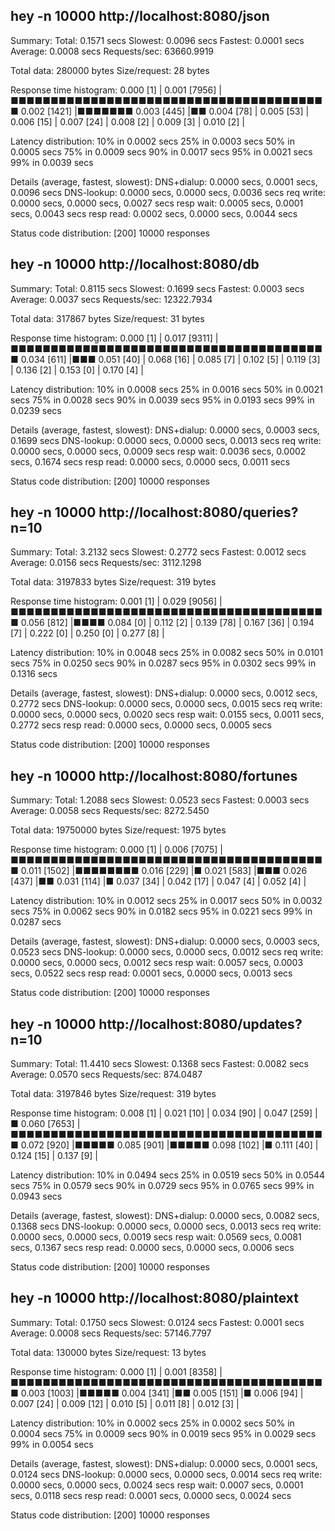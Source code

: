 ##  hey -n 10000 http://localhost:8080/json

Summary:
  Total:	0.1571 secs
  Slowest:	0.0096 secs
  Fastest:	0.0001 secs
  Average:	0.0008 secs
  Requests/sec:	63660.9919
  
  Total data:	280000 bytes
  Size/request:	28 bytes

Response time histogram:
  0.000 [1]	|
  0.001 [7956]	|■■■■■■■■■■■■■■■■■■■■■■■■■■■■■■■■■■■■■■■■
  0.002 [1421]	|■■■■■■■
  0.003 [445]	|■■
  0.004 [78]	|
  0.005 [53]	|
  0.006 [15]	|
  0.007 [24]	|
  0.008 [2]	|
  0.009 [3]	|
  0.010 [2]	|


Latency distribution:
  10% in 0.0002 secs
  25% in 0.0003 secs
  50% in 0.0005 secs
  75% in 0.0009 secs
  90% in 0.0017 secs
  95% in 0.0021 secs
  99% in 0.0039 secs

Details (average, fastest, slowest):
  DNS+dialup:	0.0000 secs, 0.0001 secs, 0.0096 secs
  DNS-lookup:	0.0000 secs, 0.0000 secs, 0.0036 secs
  req write:	0.0000 secs, 0.0000 secs, 0.0027 secs
  resp wait:	0.0005 secs, 0.0001 secs, 0.0043 secs
  resp read:	0.0002 secs, 0.0000 secs, 0.0044 secs

Status code distribution:
  [200]	10000 responses



##  hey -n 10000 http://localhost:8080/db

Summary:
  Total:	0.8115 secs
  Slowest:	0.1699 secs
  Fastest:	0.0003 secs
  Average:	0.0037 secs
  Requests/sec:	12322.7934
  
  Total data:	317867 bytes
  Size/request:	31 bytes

Response time histogram:
  0.000 [1]	|
  0.017 [9311]	|■■■■■■■■■■■■■■■■■■■■■■■■■■■■■■■■■■■■■■■■
  0.034 [611]	|■■■
  0.051 [40]	|
  0.068 [16]	|
  0.085 [7]	|
  0.102 [5]	|
  0.119 [3]	|
  0.136 [2]	|
  0.153 [0]	|
  0.170 [4]	|


Latency distribution:
  10% in 0.0008 secs
  25% in 0.0016 secs
  50% in 0.0021 secs
  75% in 0.0028 secs
  90% in 0.0039 secs
  95% in 0.0193 secs
  99% in 0.0239 secs

Details (average, fastest, slowest):
  DNS+dialup:	0.0000 secs, 0.0003 secs, 0.1699 secs
  DNS-lookup:	0.0000 secs, 0.0000 secs, 0.0013 secs
  req write:	0.0000 secs, 0.0000 secs, 0.0009 secs
  resp wait:	0.0036 secs, 0.0002 secs, 0.1674 secs
  resp read:	0.0000 secs, 0.0000 secs, 0.0011 secs

Status code distribution:
  [200]	10000 responses



##  hey -n 10000 http://localhost:8080/queries?n=10

Summary:
  Total:	3.2132 secs
  Slowest:	0.2772 secs
  Fastest:	0.0012 secs
  Average:	0.0156 secs
  Requests/sec:	3112.1298
  
  Total data:	3197833 bytes
  Size/request:	319 bytes

Response time histogram:
  0.001 [1]	|
  0.029 [9056]	|■■■■■■■■■■■■■■■■■■■■■■■■■■■■■■■■■■■■■■■■
  0.056 [812]	|■■■■
  0.084 [0]	|
  0.112 [2]	|
  0.139 [78]	|
  0.167 [36]	|
  0.194 [7]	|
  0.222 [0]	|
  0.250 [0]	|
  0.277 [8]	|


Latency distribution:
  10% in 0.0048 secs
  25% in 0.0082 secs
  50% in 0.0101 secs
  75% in 0.0250 secs
  90% in 0.0287 secs
  95% in 0.0302 secs
  99% in 0.1316 secs

Details (average, fastest, slowest):
  DNS+dialup:	0.0000 secs, 0.0012 secs, 0.2772 secs
  DNS-lookup:	0.0000 secs, 0.0000 secs, 0.0015 secs
  req write:	0.0000 secs, 0.0000 secs, 0.0020 secs
  resp wait:	0.0155 secs, 0.0011 secs, 0.2772 secs
  resp read:	0.0000 secs, 0.0000 secs, 0.0005 secs

Status code distribution:
  [200]	10000 responses



##  hey -n 10000 http://localhost:8080/fortunes

Summary:
  Total:	1.2088 secs
  Slowest:	0.0523 secs
  Fastest:	0.0003 secs
  Average:	0.0058 secs
  Requests/sec:	8272.5450
  
  Total data:	19750000 bytes
  Size/request:	1975 bytes

Response time histogram:
  0.000 [1]	|
  0.006 [7075]	|■■■■■■■■■■■■■■■■■■■■■■■■■■■■■■■■■■■■■■■■
  0.011 [1502]	|■■■■■■■■
  0.016 [229]	|■
  0.021 [583]	|■■■
  0.026 [437]	|■■
  0.031 [114]	|■
  0.037 [34]	|
  0.042 [17]	|
  0.047 [4]	|
  0.052 [4]	|


Latency distribution:
  10% in 0.0012 secs
  25% in 0.0017 secs
  50% in 0.0032 secs
  75% in 0.0062 secs
  90% in 0.0182 secs
  95% in 0.0221 secs
  99% in 0.0287 secs

Details (average, fastest, slowest):
  DNS+dialup:	0.0000 secs, 0.0003 secs, 0.0523 secs
  DNS-lookup:	0.0000 secs, 0.0000 secs, 0.0012 secs
  req write:	0.0000 secs, 0.0000 secs, 0.0012 secs
  resp wait:	0.0057 secs, 0.0003 secs, 0.0522 secs
  resp read:	0.0001 secs, 0.0000 secs, 0.0013 secs

Status code distribution:
  [200]	10000 responses



##  hey -n 10000 http://localhost:8080/updates?n=10

Summary:
  Total:	11.4410 secs
  Slowest:	0.1368 secs
  Fastest:	0.0082 secs
  Average:	0.0570 secs
  Requests/sec:	874.0487
  
  Total data:	3197846 bytes
  Size/request:	319 bytes

Response time histogram:
  0.008 [1]	|
  0.021 [10]	|
  0.034 [90]	|
  0.047 [259]	|■
  0.060 [7653]	|■■■■■■■■■■■■■■■■■■■■■■■■■■■■■■■■■■■■■■■■
  0.072 [920]	|■■■■■
  0.085 [901]	|■■■■■
  0.098 [102]	|■
  0.111 [40]	|
  0.124 [15]	|
  0.137 [9]	|


Latency distribution:
  10% in 0.0494 secs
  25% in 0.0519 secs
  50% in 0.0544 secs
  75% in 0.0579 secs
  90% in 0.0729 secs
  95% in 0.0765 secs
  99% in 0.0943 secs

Details (average, fastest, slowest):
  DNS+dialup:	0.0000 secs, 0.0082 secs, 0.1368 secs
  DNS-lookup:	0.0000 secs, 0.0000 secs, 0.0013 secs
  req write:	0.0000 secs, 0.0000 secs, 0.0019 secs
  resp wait:	0.0569 secs, 0.0081 secs, 0.1367 secs
  resp read:	0.0000 secs, 0.0000 secs, 0.0006 secs

Status code distribution:
  [200]	10000 responses



##  hey -n 10000 http://localhost:8080/plaintext

Summary:
  Total:	0.1750 secs
  Slowest:	0.0124 secs
  Fastest:	0.0001 secs
  Average:	0.0008 secs
  Requests/sec:	57146.7797
  
  Total data:	130000 bytes
  Size/request:	13 bytes

Response time histogram:
  0.000 [1]	|
  0.001 [8358]	|■■■■■■■■■■■■■■■■■■■■■■■■■■■■■■■■■■■■■■■■
  0.003 [1003]	|■■■■■
  0.004 [341]	|■■
  0.005 [151]	|■
  0.006 [94]	|
  0.007 [24]	|
  0.009 [12]	|
  0.010 [5]	|
  0.011 [8]	|
  0.012 [3]	|


Latency distribution:
  10% in 0.0002 secs
  25% in 0.0002 secs
  50% in 0.0004 secs
  75% in 0.0009 secs
  90% in 0.0019 secs
  95% in 0.0029 secs
  99% in 0.0054 secs

Details (average, fastest, slowest):
  DNS+dialup:	0.0000 secs, 0.0001 secs, 0.0124 secs
  DNS-lookup:	0.0000 secs, 0.0000 secs, 0.0014 secs
  req write:	0.0000 secs, 0.0000 secs, 0.0024 secs
  resp wait:	0.0007 secs, 0.0001 secs, 0.0118 secs
  resp read:	0.0001 secs, 0.0000 secs, 0.0024 secs

Status code distribution:
  [200]	10000 responses



